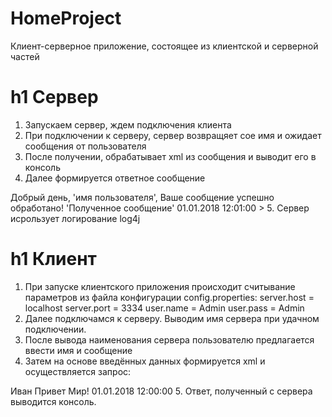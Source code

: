 # HomeProject
Клиент-серверное приложение, состоящее из клиентской и серверной частей

h1 Сервер
=====================
1. Запускаем сервер, ждем подключения клиента
2. При подключении к серверу, сервер возвращяет сое имя и ожидает сообщения от пользователя
3. После получении, обрабатывает xml из сообщения и выводит его в консоль
4. Далее формируется ответное сообщение
> <?xml version="1.0" encoding="UTF-8"?>
<response>
    <answer>Добрый день, 'имя пользователя', Ваше сообщение успешно обработано!</answer>
    <message>'Полученное сообщение'</message>
    <date>01.01.2018 12:01:00</date>
> </response>
5. Сервер исрользует логирование log4j

h1 Клиент
=====================
1. При запуске клиентского приложения происходит считывание параметров из файла конфигурации config.properties:
server.host = localhost
server.port = 3334
user.name = Admin
user.pass = Admin
2. Далее подключамся к серверу. Выводим имя сервера при удачном подключении.
3. После вывода наименования сервера пользователю предлагается ввести имя и сообщение
4. Затем на основе введённых данных формируется xml и осуществляется запрос:
<?xml version="1.0" encoding="UTF-8"?>
<root>
    <user>
        <name>Иван</name>
        <message>Привет Мир!</message>
        <date>01.01.2018 12:00:00</date>
    </user>
</root>
5. Ответ, полученный с сервера выводится консоль.
